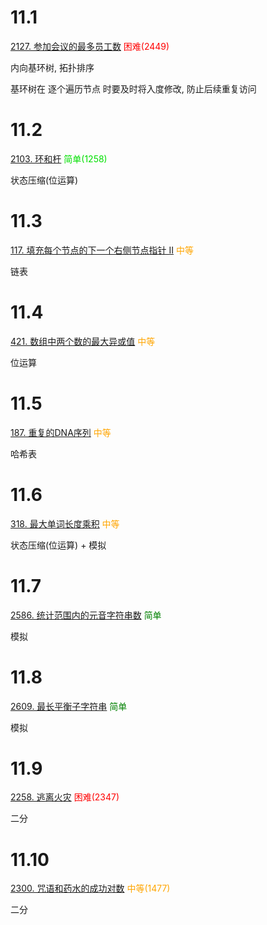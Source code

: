 11.1
=====
[2127. 参加会议的最多员工数](https://leetcode.cn/problems/maximum-employees-to-be-invited-to-a-meeting/)  <font color=red>困难(2449)</font>

内向基环树, 拓扑排序

基环树在 逐个遍历节点 时要及时将入度修改, 防止后续重复访问

11.2
=====
[2103. 环和杆](https://leetcode.cn/problems/rings-and-rods/)  <font color=grenn>简单(1258)</font>

状态压缩(位运算)

11.3
=====
[117. 填充每个节点的下一个右侧节点指针 II](https://leetcode.cn/problems/populating-next-right-pointers-in-each-node-ii/)  <font color=orange>中等</font>

链表

11.4
=====
[421. 数组中两个数的最大异或值](https://leetcode.cn/problems/maximum-xor-of-two-numbers-in-an-array/)  <font color=orange>中等</font>

位运算

11.5
=====
[187. 重复的DNA序列](https://leetcode.cn/problems/repeated-dna-sequences/)  <font color=orange>中等</font>

哈希表

11.6
=====
[318. 最大单词长度乘积](https://leetcode.cn/problems/maximum-product-of-word-lengths/)  <font color=orange>中等</font>

状态压缩(位运算) + 模拟

11.7
=====
[2586. 统计范围内的元音字符串数](https://leetcode.cn/problems/count-the-number-of-vowel-strings-in-range/)  <font color=green>简单</font>

模拟

11.8
=====
[2609. 最长平衡子字符串](https://leetcode.cn/problems/find-the-longest-balanced-substring-of-a-binary-string/)  <font color=green>简单</font>

模拟

11.9
=====
[2258. 逃离火灾](https://leetcode.cn/problems/escape-the-spreading-fire/description/)  <font color=red>困难(2347)</font>

二分

11.10
=====
[2300. 咒语和药水的成功对数](https://leetcode.cn/problems/successful-pairs-of-spells-and-potions/)  <font color=orange>中等(1477)</font>

二分
